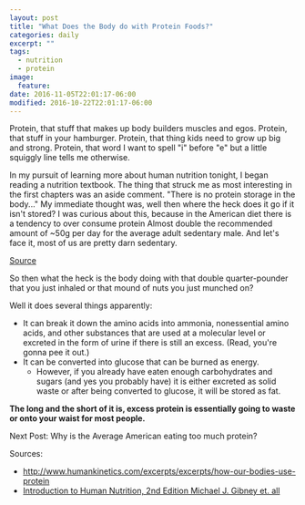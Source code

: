 ```yaml
---
layout: post
title: "What Does the Body do with Protein Foods?"
categories: daily
excerpt: ""
tags:
  - nutrition
  - protein
image:
  feature:
date: 2016-11-05T22:01:17-06:00
modified: 2016-10-22T22:01:17-06:00
---
```


Protein, that stuff that makes up body builders muscles and egos. Protein, that stuff in your hamburger. Protein, that thing kids need to grow up big and strong. Protein, that word I want to spell "i" before "e" but a little squiggly line tells me otherwise. 

In my pursuit of learning more about human nutrition tonight, I began reading a nutrition textbook. The thing that struck me as most interesting in the first chapters was an aside comment. "There is no protein storage in the body..."  My immediate thought was, well then where the heck does it go if it isn't stored? I was curious about this, because in the American diet there is a tendency to over consume protein Almost double the recommended amount of ~50g per day for the average adult sedentary male. And let's face it, most of us are pretty darn sedentary. 

[Source](https://www.ars.usda.gov/ARSUserFiles/80400530/pdf/0506/Table_2_NIF_05.pdf) 

So then what the heck is the body doing with that double quarter-pounder that you just inhaled or that mound of nuts you just munched on? 

Well it does several things apparently:

- It can break it down the amino acids into ammonia, nonessential amino acids, and other substances that are used at a molecular level or excreted in the form of urine if there is still an excess. (Read, you're gonna pee it out.) 
- It can be converted into glucose that can be burned as energy. 
  - However, if you already have eaten enough carbohydrates and sugars (and yes you probably have) it is either excreted as solid waste or after being converted to glucose, it will be stored as fat. 
  
 **The long and the short of it is, excess protein is essentially going to waste or onto your waist for most people.**
  
  Next Post: Why is the Average American eating too much protein?
  
 Sources:
 
  - http://www.humankinetics.com/excerpts/excerpts/how-our-bodies-use-protein
  - [Introduction to Human Nutrition, 2nd Edition Michael J. Gibney et. all](http://www.wiley.com/WileyCDA/WileyTitle/productCd-EHEP002320.html) 
